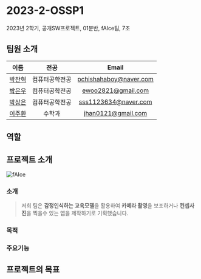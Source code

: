 # 2023-2-OSSP1
2023년 2학기, 공개SW프로젝트, 01분반, fAIce팀, 7조

## 팀원 소개
|이름|전공|Email|
|:-:|:-:|:-:|
|[박찬혁](https://github.com/PetterChanHyuk)|컴퓨터공학전공|pchishahaboy@naver.com|
|[박은우](https://github.com/ewoo14)|컴퓨터공학전공|ewoo2821@gmail.com|
|[박상은](https://github.com/sangeun0612)|컴퓨터공학전공|sss1123634@naver.com|
|[이주환](https://github.com/jhan0121)|수학과|jhan0121@gmail.com|

## 역할

## 프로젝트 소개
![fAIce](https://github.com/CSID-DGU/2023-2-OSSP1-fAIce-7/assets/137492766/0cf3fc6b-2edf-48a9-9102-d246e5daacbc)

### 소개
> 저희 팀은 **감정인식하는 교육모델**을 활용하여 **카메라 촬영**을 보조하거나 **컨셉사진**을 찍을수 있는 앱을 제작하기로 기획했습니다. 
### 목적

### 주요기능

## 프로젝트의 목표
